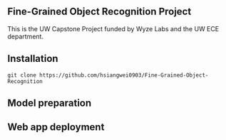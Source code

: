 ## Fine-Grained Object Recognition Project

This is the UW Capstone Project funded by Wyze Labs and the UW ECE department.

## Installation
```
git clone https://github.com/hsiangwei0903/Fine-Grained-Object-Recognition

```

## Model preparation


## Web app deployment
```

```
